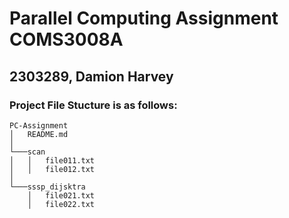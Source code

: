 # Parallel Computing Assignment COMS3008A  
## 2303289, Damion Harvey 
  
### Project File Stucture is as follows: 
```
PC-Assignment
│   README.md
│
└───scan
│   │   file011.txt
│   │   file012.txt
│   
└───sssp_dijsktra
    │   file021.txt
    │   file022.txt
    
```
